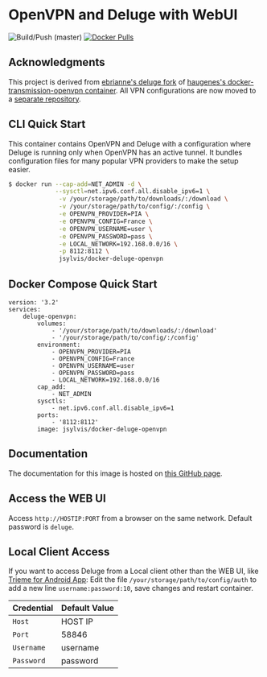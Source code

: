 # OpenVPN and Deluge with WebUI

![Build/Push (master)](https://github.com/jeremy-sylvis/docker-deluge-openvpn/workflows/Build/Push%20(master)/badge.svg?branch=master)
[![Docker Pulls](https://img.shields.io/docker/pulls/jsylvis/docker-deluge-openvpn.svg)](https://hub.docker.com/r/jsylvis/docker-deluge-openvpn/)

## Acknowledgments

This project is derived from [ebrianne's deluge fork](https://github.com/ebrianne/docker-deluge-openvpn) of [haugenes's docker-transmission-openvpn container](https://github.com/haugene/docker-transmission-openvpn). All VPN configurations are now moved to a [separate repository](https://github.com/haugene/vpn-configs-contrib).

## CLI Quick Start

This container contains OpenVPN and Deluge with a configuration
where Deluge is running only when OpenVPN has an active tunnel.
It bundles configuration files for many popular VPN providers to make the setup easier.

```bash
$ docker run --cap-add=NET_ADMIN -d \
             --sysctl=net.ipv6.conf.all.disable_ipv6=1 \
              -v /your/storage/path/to/downloads/:/download \
              -v /your/storage/path/to/config/:/config \
              -e OPENVPN_PROVIDER=PIA \
              -e OPENVPN_CONFIG=France \
              -e OPENVPN_USERNAME=user \
              -e OPENVPN_PASSWORD=pass \
              -e LOCAL_NETWORK=192.168.0.0/16 \
              -p 8112:8112 \
              jsylvis/docker-deluge-openvpn
```

## Docker Compose Quick Start

```docker-compose
version: '3.2'
services:
    deluge-openvpn:
        volumes:
            - '/your/storage/path/to/downloads/:/download'
            - '/your/storage/path/to/config/:/config'
        environment:
            - OPENVPN_PROVIDER=PIA
            - OPENVPN_CONFIG=France
            - OPENVPN_USERNAME=user
            - OPENVPN_PASSWORD=pass
            - LOCAL_NETWORK=192.168.0.0/16
        cap_add:
            - NET_ADMIN
        sysctls:
            - net.ipv6.conf.all.disable_ipv6=1
        ports:
            - '8112:8112'
        image: jsylvis/docker-deluge-openvpn
```

## Documentation

The documentation for this image is hosted on [this GitHub page](https://jsylvis.github.io/docker-deluge-openvpn/).

## Access the WEB UI

Access `http://HOSTIP:PORT` from a browser on the same network. Default password is `deluge`.

## Local Client Access

If you want to access Deluge from a Local client other than the WEB UI, like [Trieme for Android App](https://f-droid.org/packages/org.deluge.trireme/):
Edit the file `/your/storage/path/to/config/auth` to add a new line `username:password:10`, save changes and restart container.

| Credential | Default Value |
| ---------- | ------------- |
| `Host`     | HOST IP       |
| `Port`     | 58846         |
| `Username` | username      |
| `Password` | password      |
